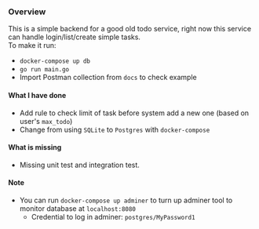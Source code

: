 ### Overview
This is a simple backend for a good old todo service, right now this service can handle login/list/create simple tasks.  
To make it run:
- `docker-compose up db`
- `go run main.go`
- Import Postman collection from `docs` to check example

#### What I have done
- Add rule to check limit of task before system add a new one (based on user's `max_todo`) 
- Change from using `SQLite` to `Postgres` with `docker-compose`

#### What is missing
- Missing unit test and integration test.

#### Note
- You can run `docker-compose up adminer` to turn up adminer tool to monitor database at `localhost:8080`
  - Credential to log in adminer: `postgres/MyPassword1`
